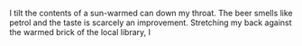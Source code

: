 I tilt the contents of a sun-warmed can down my throat. The beer smells like petrol and the taste is scarcely an improvement. Stretching my back against the warmed brick of the local library, I 